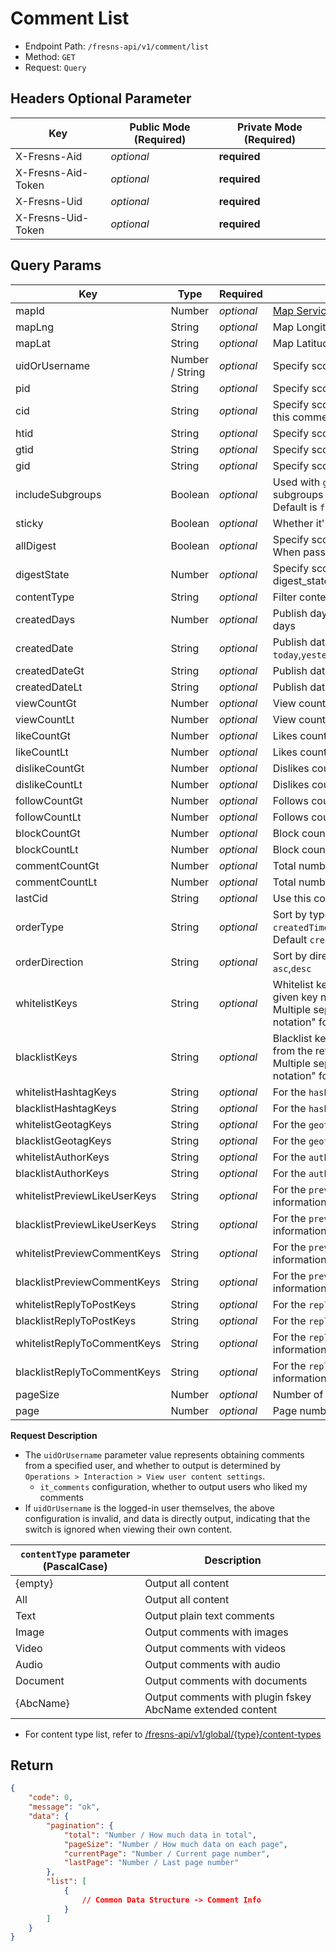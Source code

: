 # Comment List

- Endpoint Path: `/fresns-api/v1/comment/list`
- Method: `GET`
- Request: `Query`

## Headers Optional Parameter

| Key | Public Mode (Required) | Private Mode (Required) |
| --- | --- | --- |
| X-Fresns-Aid | *optional* | **required** |
| X-Fresns-Aid-Token | *optional* | **required** |
| X-Fresns-Uid | *optional* | **required** |
| X-Fresns-Uid-Token | *optional* | **required** |

## Query Params

| Key | Type | Required | Description |
| --- | --- | --- | --- |
| mapId | Number | *optional* | [Map Service Provider](../../reference/dictionary/maps.md) |
| mapLng | String | *optional* | Map Longitude (For distance calculation) |
| mapLat | String | *optional* | Map Latitude (For distance calculation) |
| uidOrUsername | Number / String | *optional* | Specify scope: User |
| pid | String | *optional* | Specify scope: Post |
| cid | String | *optional* | Specify scope: Comment (retrieve descendant comments of this comment) |
| htid | String | *optional* | Specify scope: Hashtag |
| gtid | String | *optional* | Specify scope: Geotag |
| gid | String | *optional* | Specify scope: Group |
| includeSubgroups | Boolean | *optional* | Used with `gid` configuration, whether to include contents of subgroups<br>Default is `false` |
| sticky | Boolean | *optional* | Whether it's sticky (leave empty to output all) |
| allDigest | Boolean | *optional* | Specify scope: All digest, general and premium digest<br>When passed, the `digestState` parameter will be ignored |
| digestState | Number | *optional* | Specify scope: Digest (leave empty to output all)<br>digest_state field `1` No `2` general digest `3` premium digest |
| contentType | String | *optional* | Filter content by type |
| createdDays | Number | *optional* | Publish days: Content created in the specified number of days |
| createdDate | String | *optional* | Publish date: `today`,`yesterday`,`week`,`lastWeek`,`month`,`lastMonth`,`year`,`lastYear` |
| createdDateGt | String | *optional* | Publish date greater than `Y-m-d` |
| createdDateLt | String | *optional* | Publish date less than `Y-m-d` |
| viewCountGt | Number | *optional* | View count greater than |
| viewCountLt | Number | *optional* | View count less than |
| likeCountGt | Number | *optional* | Likes count greater than |
| likeCountLt | Number | *optional* | Likes count less than |
| dislikeCountGt | Number | *optional* | Dislikes count greater than |
| dislikeCountLt | Number | *optional* | Dislikes count less than |
| followCountGt | Number | *optional* | Follows count greater than |
| followCountLt | Number | *optional* | Follows count less than |
| blockCountGt | Number | *optional* | Block count greater than |
| blockCountLt | Number | *optional* | Block count less than |
| commentCountGt | Number | *optional* | Total number of sub-comments greater than |
| commentCountLt | Number | *optional* | Total number of sub-comments less than |
| lastCid | String | *optional* | Use this comment as a boundary to check for new content |
| orderType | String | *optional* | Sort by type: `createdTime`,`random`,`view`,`like`,`dislike`,`follow`,`block`,`comment`<br>Default `createdTime` |
| orderDirection | String | *optional* | Sort by direction, default `desc`<br>`asc`,`desc` |
| whitelistKeys | String | *optional* | Whitelist key names, only returns key-value pairs for the given key names<br>Multiple separated by English commas, supports "dot notation" for multi-dimensional arrays |
| blacklistKeys | String | *optional* | Blacklist key names, removes specified key-value pairs from the returned data<br>Multiple separated by English commas, supports "dot notation" for multi-dimensional arrays |
| whitelistHashtagKeys | String | *optional* | For the `hashtags` parameter in the comment information |
| blacklistHashtagKeys | String | *optional* | For the `hashtags` parameter in the comment information |
| whitelistGeotagKeys | String | *optional* | For the `geotag` parameter in the comment information |
| blacklistGeotagKeys | String | *optional* | For the `geotag` parameter in the comment information |
| whitelistAuthorKeys | String | *optional* | For the `author` parameter in the comment information |
| blacklistAuthorKeys | String | *optional* | For the `author` parameter in the comment information |
| whitelistPreviewLikeUserKeys | String | *optional* | For the `previewLikeUsers` parameter in the comment information |
| blacklistPreviewLikeUserKeys | String | *optional* | For the `previewLikeUsers` parameter in the comment information |
| whitelistPreviewCommentKeys | String | *optional* | For the `previewComments` parameter in the comment information |
| blacklistPreviewCommentKeys | String | *optional* | For the `previewComments` parameter in the comment information |
| whitelistReplyToPostKeys | String | *optional* | For the `replyToPost` parameter in the comment information |
| blacklistReplyToPostKeys | String | *optional* | For the `replyToPost` parameter in the comment information |
| whitelistReplyToCommentKeys | String | *optional* | For the `replyToComment` parameter in the comment information |
| blacklistReplyToCommentKeys | String | *optional* | For the `replyToComment` parameter in the comment information |
| pageSize | Number | *optional* | Number of items per page (default 15 items) |
| page | Number | *optional* | Page number (default 1) |

**Request Description**

- The `uidOrUsername` parameter value represents obtaining comments from a specified user, and whether to output is determined by `Operations > Interaction > View user content settings`.
    - `it_comments` configuration, whether to output users who liked my comments
- If `uidOrUsername` is the logged-in user themselves, the above configuration is invalid, and data is directly output, indicating that the switch is ignored when viewing their own content.

| `contentType` parameter (PascalCase) | Description |
| --- | --- |
| {empty} | Output all content |
| All | Output all content |
| Text | Output plain text comments |
| Image | Output comments with images |
| Video | Output comments with videos |
| Audio | Output comments with audio |
| Document | Output comments with documents |
| {AbcName} | Output comments with plugin fskey AbcName extended content |

- For content type list, refer to [/fresns-api/v1/global/{type}/content-types](../global/content-types.md)

## Return

```json
{
    "code": 0,
    "message": "ok",
    "data": {
        "pagination": {
            "total": "Number / How much data in total",
            "pageSize": "Number / How much data on each page",
            "currentPage": "Number / Current page number",
            "lastPage": "Number / Last page number"
        },
        "list": [
            {
                // Common Data Structure -> Comment Info
            }
        ]
    }
}
```
